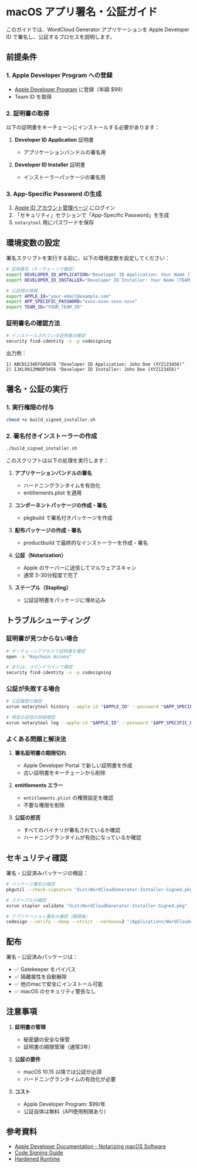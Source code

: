 # macOS アプリ署名・公証ガイド

このガイドでは、WordCloud Generator アプリケーションを Apple Developer ID で署名し、公証するプロセスを説明します。

## 前提条件

### 1. Apple Developer Program への登録
- [Apple Developer Program](https://developer.apple.com/programs/) に登録（年額 $99）
- Team ID を取得

### 2. 証明書の取得
以下の証明書をキーチェーンにインストールする必要があります：

1. **Developer ID Application** 証明書
   - アプリケーションバンドルの署名用
   
2. **Developer ID Installer** 証明書
   - インストーラーパッケージの署名用

### 3. App-Specific Password の生成
1. [Apple ID アカウント管理ページ](https://appleid.apple.com/) にログイン
2. 「セキュリティ」セクションで「App-Specific Password」を生成
3. `notarytool` 用にパスワードを保存

## 環境変数の設定

署名スクリプトを実行する前に、以下の環境変数を設定してください：

```bash
# 証明書名（キーチェーンで確認）
export DEVELOPER_ID_APPLICATION="Developer ID Application: Your Name (TEAM_ID)"
export DEVELOPER_ID_INSTALLER="Developer ID Installer: Your Name (TEAM_ID)"

# 公証用の情報
export APPLE_ID="your-email@example.com"
export APP_SPECIFIC_PASSWORD="xxxx-xxxx-xxxx-xxxx"
export TEAM_ID="YOUR_TEAM_ID"
```

### 証明書名の確認方法

```bash
# インストールされている証明書の確認
security find-identity -v -p codesigning
```

出力例：
```
1) ABCD1234EFGH5678 "Developer ID Application: John Doe (XYZ123456)"
2) IJKL9012MNOP3456 "Developer ID Installer: John Doe (XYZ123456)"
```

## 署名・公証の実行

### 1. 実行権限の付与

```bash
chmod +x build_signed_installer.sh
```

### 2. 署名付きインストーラーの作成

```bash
./build_signed_installer.sh
```

このスクリプトは以下の処理を実行します：

1. **アプリケーションバンドルの署名**
   - ハードニングランタイムを有効化
   - entitlements.plist を適用

2. **コンポーネントパッケージの作成・署名**
   - pkgbuild で署名付きパッケージを作成

3. **配布パッケージの作成・署名**
   - productbuild で最終的なインストーラーを作成・署名

4. **公証（Notarization）**
   - Apple のサーバーに送信してマルウェアスキャン
   - 通常 5-30分程度で完了

5. **ステープル（Stapling）**
   - 公証証明書をパッケージに埋め込み

## トラブルシューティング

### 証明書が見つからない場合

```bash
# キーチェーンアクセスで証明書を確認
open -a "Keychain Access"

# または、コマンドラインで確認
security find-identity -v -p codesigning
```

### 公証が失敗する場合

```bash
# 公証履歴の確認
xcrun notarytool history --apple-id "$APPLE_ID" --password "$APP_SPECIFIC_PASSWORD" --team-id "$TEAM_ID"

# 特定の送信の詳細確認
xcrun notarytool log --apple-id "$APPLE_ID" --password "$APP_SPECIFIC_PASSWORD" --team-id "$TEAM_ID" [SUBMISSION_ID]
```

### よくある問題と解決法

1. **署名証明書の期限切れ**
   - Apple Developer Portal で新しい証明書を作成
   - 古い証明書をキーチェーンから削除

2. **entitlements エラー**
   - `entitlements.plist` の権限設定を確認
   - 不要な権限を削除

3. **公証の拒否**
   - すべてのバイナリが署名されているか確認
   - ハードニングランタイムが有効になっているか確認

## セキュリティ確認

署名・公証済みパッケージの検証：

```bash
# パッケージ署名の確認
pkgutil --check-signature "dist/WordCloudGenerator-Installer-Signed.pkg"

# ステープルの確認
xcrun stapler validate "dist/WordCloudGenerator-Installer-Signed.pkg"

# アプリケーション署名の確認（展開後）
codesign --verify --deep --strict --verbose=2 "/Applications/WordCloudApp.app"
```

## 配布

署名・公証済みパッケージは：

- ✅ Gatekeeper をバイパス
- ✅ 隔離属性を自動解除
- ✅ 他のmacで安全にインストール可能
- ✅ macOS のセキュリティ警告なし

## 注意事項

1. **証明書の管理**
   - 秘密鍵の安全な保管
   - 証明書の期限管理（通常3年）

2. **公証の要件**
   - macOS 10.15 以降では公証が必須
   - ハードニングランタイムの有効化が必要

3. **コスト**
   - Apple Developer Program: $99/年
   - 公証自体は無料（API使用制限あり）

## 参考資料

- [Apple Developer Documentation - Notarizing macOS Software](https://developer.apple.com/documentation/security/notarizing_macos_software_before_distribution)
- [Code Signing Guide](https://developer.apple.com/library/archive/documentation/Security/Conceptual/CodeSigningGuide/)
- [Hardened Runtime](https://developer.apple.com/documentation/security/hardened_runtime)